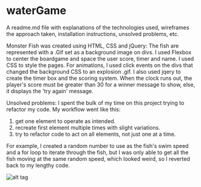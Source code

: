 # waterGame
A readme.md file with explanations of the technologies used, wireframes the approach taken, installation instructions, 
unsolved problems, etc.

Monster Fish was created using HTML, CSS and jQuery:
The fish are represented with a .Gif set as a background image on divs. I used Flexbox to center the boardgame and space the user score, timer and name.
I used CSS to style the pages.
For animations, I used click events on the divs that changed the background CSS to an explosion .gif. 
I also used jqery to create the timer box and the scoring system. 
When the clock runs out, the player's score must be greater than 30 for a winner message to show, else, it displays the 'try again' message. 

Unsolved problems: 
I spent the bulk of my time on this project trying to refactor my code. My workflow went like this: 
1. get one element to operate as intended. 
2. recreate first element multiple times with slight variations. 
3. try to refactor code to act on all elements, not just one at a time. 

For example, I created a random number to use as the fish's swim speed and a for loop to iterate through the fish, but I was only able to get all the fish
moving at the same random speed, which looked weird, so I reverted back to my lengthy code.


![alt tag](./assets/watergame)

